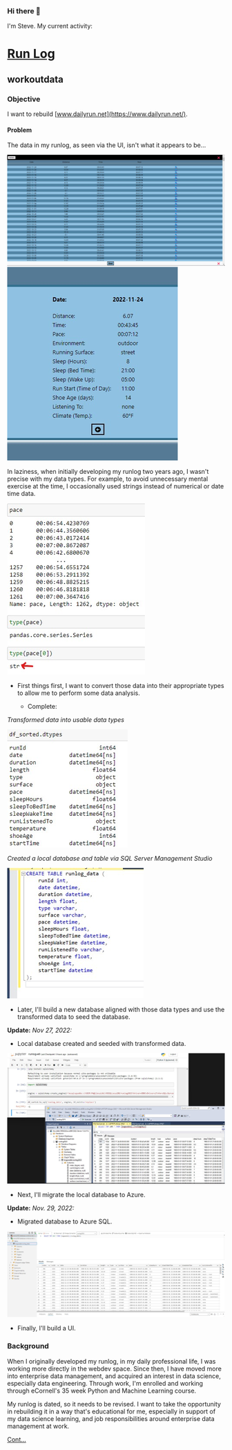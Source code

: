 ### Hi there 👋

<p>I'm Steve. My current activity:</p> 

# [Run Log](https://github.com/sbogucki12/workoutdata)

## workoutdata

### Objective

I want to rebuild [www.dailyrun.net](https://www.dailyrun.net/). 

#### Problem

The data in my runlog, as seen via the UI, isn't what it appears to be...

![runlogUI-original.jpg](https://raw.githubusercontent.com/sbogucki12/workoutdata/main/images/runlogUI-original.jpg "runlogUI-original.jpg")
![runlogUI-original-detail.jpg](https://raw.githubusercontent.com/sbogucki12/workoutdata/main/images/runlogUI-original-detail.jpg "runlogUI-original-detail.jpg")

In laziness, when initially developing my runlog two years ago, I wasn't precise with my data types.  For example, to avoid unnecessary mental exercise at the time, I occasionally used strings instead of numerical or date time data.  

![runlogUI-original.jpg](https://raw.githubusercontent.com/sbogucki12/workoutdata/main/images/data-problem-pace.jpg "data-problem-pace.jpg")

* First things first, I want to convert those data into their appropriate types to allow me to perform some data analysis. 

  * Complete: 

*Transformed data into usable data types*

![datatypes_transformed](https://raw.githubusercontent.com/sbogucki12/workoutdata/main/images/datatypes_transformed.jpg "datatypes_transformed.jpg")

*Created a local database and table via SQL Server Management Studio* 

![sql_table](https://raw.githubusercontent.com/sbogucki12/workoutdata/main/images/sql_table.jpg "sql_table.jpg")

* Later, I'll build a new database aligned with those data types and use the transformed data to seed the database.  

**Update:** *Nov 27, 2022:* 

  * Local database created and seeded with transformed data.   

![seeded_database](https://raw.githubusercontent.com/sbogucki12/workoutdata/main/images/seeded_database.jpg "seeded_database")

* Next, I'll migrate the local database to Azure. 

**Update:** *Nov. 29, 2022:*

  * Migrated database to Azure SQL. 

![azure_sql_deploy](https://raw.githubusercontent.com/sbogucki12/workoutdata/main/images/azure_sql_deploy.jpg "Migrated to Azure SQL")

* Finally, I'll build a UI. 

### Background

When I originally developed my runlog, in my daily professional life, I was working more directly in the webdev space.  Since then, I have moved more into enterprise data management, and acquired an interest in data science, especially data engineering.  Through work, I'm enrolled and working through eCornell's 35 week Python and Machine Learning course.  

My runlog is dated, so it needs to be revised.  I want to take the opportunity in rebuilding it in a way that's educational for me, especially in support of my data science learning, and job responsibilities around enterprise data management at work.  

[Cont...](https://github.com/sbogucki12/workoutdata)
  
